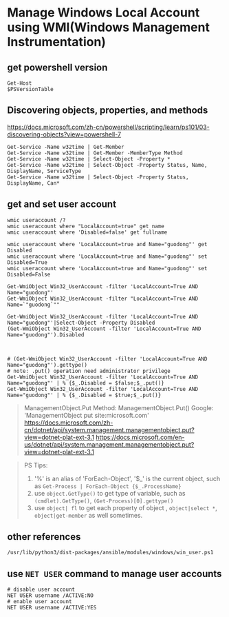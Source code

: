 # Manage Windows Local Account using WMI(Windows Management Instrumentation)

## get powershell version
```shell script
Get-Host
$PSVersionTable
```

## Discovering objects, properties, and methods
https://docs.microsoft.com/zh-cn/powershell/scripting/learn/ps101/03-discovering-objects?view=powershell-7

```shell script
Get-Service -Name w32time | Get-Member
Get-Service -Name w32time | Get-Member -MemberType Method
Get-Service -Name w32time | Select-Object -Property *
Get-Service -Name w32time | Select-Object -Property Status, Name, DisplayName, ServiceType
Get-Service -Name w32time | Select-Object -Property Status, DisplayName, Can*

```

## get and set user account
```shell script
wmic useraccount /?
wmic useraccount where "LocalAccount=true" get name
wmic useraccount where 'Disabled=false' get fullname

wmic useraccount where 'LocalAccount=true and Name="guodong"' get Disabled
wmic useraccount where 'LocalAccount=true and Name="guodong"' set Disabled=True
wmic useraccount where 'LocalAccount=true and Name="guodong"' set Disabled=False
```

```shell script
Get-WmiObject Win32_UserAccount -filter 'LocalAccount=True AND Name="guodong"'
Get-WmiObject Win32_UserAccount -filter "LocalAccount=True AND Name=`"guodong`""

Get-WmiObject Win32_UserAccount -filter 'LocalAccount=True AND Name="guodong"'|Select-Object -Property Disabled
(Get-WmiObject Win32_UserAccount -filter 'LocalAccount=True AND Name="guodong"').Disabled



# (Get-WmiObject Win32_UserAccount -filter 'LocalAccount=True AND Name="guodong"').gettype()
# note: .put() operation need administrator privilege
Get-WmiObject Win32_UserAccount -filter 'LocalAccount=True AND Name="guodong"' | % {$_.Disabled = $false;$_.put()}
Get-WmiObject Win32_UserAccount -filter 'LocalAccount=True AND Name="guodong"' | % {$_.Disabled = $true;$_.put()}
```

> ManagementObject.Put Method: ManagementObject.Put()
> Google: 'ManagementObject put site:microsoft.com'
> https://docs.microsoft.com/zh-cn/dotnet/api/system.management.managementobject.put?view=dotnet-plat-ext-3.1
> https://docs.microsoft.com/en-us/dotnet/api/system.management.managementobject.put?view=dotnet-plat-ext-3.1

> PS Tips:
> 1. '%' is an alias of 'ForEach-Object', '$_' is the current object, such as `Get-Process | ForEach-Object {$_.ProcessName}`
> 2. use `object.GetType()` to get type of variable, such as `(cmdlet).GetType()`, `(Get-Process)[0].gettype()`
> 3. use `object| fl` to get each property of object , `object|select *`, `object|get-member` as well sometimes.
>

## other references
```
/usr/lib/python3/dist-packages/ansible/modules/windows/win_user.ps1
```

## use `NET USER` command to manage user accounts

```shell script
# disable user account
NET USER username /ACTIVE:NO
# enable user account
NET USER username /ACTIVE:YES
```
